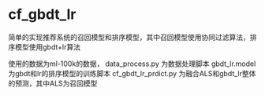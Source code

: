 # cf_gbdt_lr
简单的实现推荐系统的召回模型和排序模型，其中召回模型使用协同过滤算法，排序模型使用gbdt+lr算法

使用的数据为ml-100k的数据，
data_process.py 为数据处理脚本
gbdt_lr.model 为gbdt和lr的排序模型的训练脚本
cf_gbdt_lr_prdict.py 为融合ALS和gbdt_lr整体的预测，其中ALS为召回模型